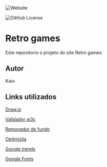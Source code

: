 ![Website](https://img.shields.io/website?url=https%3A%2F%2Fkaio2205.github.io%2Fretrogames%2F)


![GitHub License](https://img.shields.io/github/license/kaio2205/Retrogames)



# Retro games
Este repositorio o projeto do site Retro games 
## Autor 
Kaio

## Links utilizados 
[Draw.io](https://app.diagrams.net/)

[Validador w3c](https://validator.w3.org/nu/#file)

[Removedor de fundo](https://www.remove.bg/pt-br/upload)

[Optimizila](https://imagecompressor.com/pt/)

[Google trends](https://trends.google.com.br/trends/explore?q=retro%20games&date=now%201-d&geo=BR&hl=pt)

[Google Fonts](https://fonts.google.com/)
